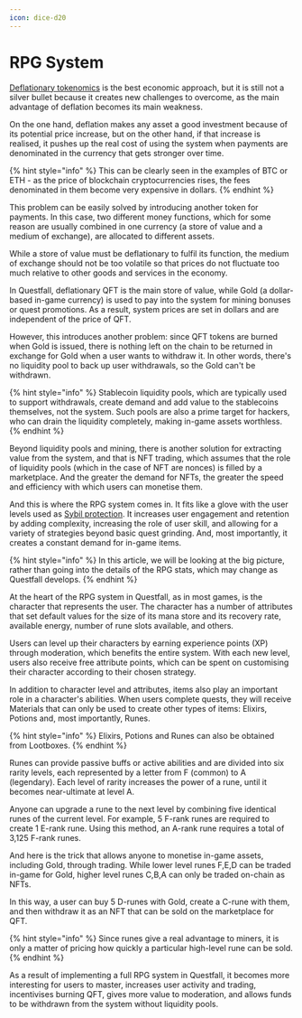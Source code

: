 ```yaml
---
icon: dice-d20
---
```


# RPG System

[Deflationary tokenomics](deflationary-tokenomics.md) is the best economic approach, but it is still not a silver bullet because it creates new challenges to overcome, as the main advantage of deflation becomes its main weakness.

On the one hand, deflation makes any asset a good investment because of its potential price increase, but on the other hand, if that increase is realised, it pushes up the real cost of using the system when payments are denominated in the currency that gets stronger over time.

{% hint style="info" %}
This can be clearly seen in the examples of BTC or ETH - as the price of blockchain cryptocurrencies rises, the fees denominated in them become very expensive in dollars.
{% endhint %}

This problem can be easily solved by introducing another token for payments. In this case, two different money functions, which for some reason are usually combined in one currency (a store of value and a medium of exchange), are allocated to different assets.

While a store of value must be deflationary to fulfil its function, the medium of exchange should not be too volatile so that prices do not fluctuate too much relative to other goods and services in the economy.

In Questfall, deflationary QFT is the main store of value, while Gold (a dollar-based in-game currency) is used to pay into the system for mining bonuses or quest promotions. As a result, system prices are set in dollars and are independent of the price of QFT.

However, this introduces another problem: since QFT tokens are burned when Gold is issued, there is nothing left on the chain to be returned in exchange for Gold when a user wants to withdraw it. In other words, there's no liquidity pool to back up user withdrawals, so the Gold can't be withdrawn.

{% hint style="info" %}
Stablecoin liquidity pools, which are typically used to support withdrawals, create demand and add value to the stablecoins themselves, not the system. Such pools are also a prime target for hackers, who can drain the liquidity completely, making in-game assets worthless.
{% endhint %}

Beyond liquidity pools and mining, there is another solution for extracting value from the system, and that is NFT trading, which assumes that the role of liquidity pools (which in the case of NFT are nonces) is filled by a marketplace. And the greater the demand for NFTs, the greater the speed and efficiency with which users can monetise them.

And this is where the RPG system comes in. It fits like a glove with the user levels used as [Sybil protection](sybil-protection.md). It increases user engagement and retention by adding complexity, increasing the role of user skill, and allowing for a variety of strategies beyond basic quest grinding. And, most importantly, it creates a constant demand for in-game items.

{% hint style="info" %}
In this article, we will be looking at the big picture, rather than going into the details of the RPG stats, which may change as Questfall develops.
{% endhint %}

At the heart of the RPG system in Questfall, as in most games, is the character that represents the user. The character has a number of attributes that set default values for the size of its mana store and its recovery rate, available energy, number of rune slots available, and others.

Users can level up their characters by earning experience points (XP) through moderation, which benefits the entire system. With each new level, users also receive free attribute points, which can be spent on customising their character according to their chosen strategy.

In addition to character level and attributes, items also play an important role in a character's abilities. When users complete quests, they will receive Materials that can only be used to create other types of items: Elixirs, Potions and, most importantly, Runes.

{% hint style="info" %}
Elixirs, Potions and Runes can also be obtained from Lootboxes.
{% endhint %}

Runes can provide passive buffs or active abilities and are divided into six rarity levels, each represented by a letter from F (common) to A (legendary). Each level of rarity increases the power of a rune, until it becomes near-ultimate at level A.

Anyone can upgrade a rune to the next level by combining five identical runes of the current level. For example, 5 F-rank runes are required to create 1 E-rank rune. Using this method, an A-rank rune requires a total of 3,125 F-rank runes.

And here is the trick that allows anyone to monetise in-game assets, including Gold, through trading. While lower level runes F,E,D can be traded in-game for Gold, higher level runes C,B,A can only be traded on-chain as NFTs.

In this way, a user can buy 5 D-runes with Gold, create a C-rune with them, and then withdraw it as an NFT that can be sold on the marketplace for QFT.

{% hint style="info" %}
Since runes give a real advantage to miners, it is only a matter of pricing how quickly a particular high-level rune can be sold.
{% endhint %}

As a result of implementing a full RPG system in Questfall, it becomes more interesting for users to master, increases user activity and trading, incentivises burning QFT, gives more value to moderation, and allows funds to be withdrawn from the system without liquidity pools.
